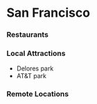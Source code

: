 # San Francisco

### Restaurants

### Local Attractions

- Delores park
- AT&T park

### Remote Locations

